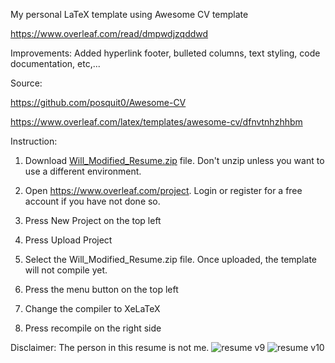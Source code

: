 My personal LaTeX template using Awesome CV template 

https://www.overleaf.com/read/dmpwdjzqddwd

Improvements: Added hyperlink footer, bulleted columns, text styling, code documentation, etc,...

Source:

https://github.com/posquit0/Awesome-CV

https://www.overleaf.com/latex/templates/awesome-cv/dfnvtnhzhhbm


Instruction:

1. Download [Will_Modified_Resume.zip](https://github.com/willb256/Will-Modified-Resume/blob/main/Will_Modified_Resume.zip) file. Don't unzip unless you want to use a different environment. 

2. Open https://www.overleaf.com/project. Login or register for a free account if you have not done so. 

3. Press New Project on the top left

4. Press Upload Project

5. Select the Will_Modified_Resume.zip file. Once uploaded, the template will not compile yet.

6. Press the menu button on the top left

7. Change the compiler to XeLaTeX

8. Press recompile on the right side


Disclaimer: The person in this resume is not me. 
![resume v9](https://user-images.githubusercontent.com/59489624/183141729-2d99302e-5fe7-4a8c-80b4-3bd0384c4841.png)
![resume v10](https://user-images.githubusercontent.com/59489624/183141734-362a6f32-17a6-427c-ae34-5d2c07759029.png)
